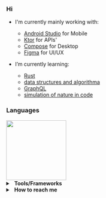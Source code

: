 ### Hi   
- I'm currently mainly working with:
    - [Android Studio](https://developer.android.com/studio) for Mobile
    - [Ktor](https://ktor.io) for APIs'
    - [Compose](https://www.jetbrains.com/lp/compose-mpp/) for Desktop
    - [Figma](https://www.figma.com) for UI/UX
    
- I’m currently learning:
    - [Rust](https://doc.rust-lang.org/book/) 
    - [data structures and algorithma](leetcode.com/problemset/all/)
    - [GraphQL](https://graphql.org/)
    - [simulation of nature in code](https://natureofcode.com/book/chapter-2-forces/)

### Languages

  <img height=160eo src="https://github-readme-stats.vercel.app/api/top-langs/?username=CherifiMi&hide=makefile,llvm,css,scss,html&hide_title=true&hide_border=true&langs_count=5&layout=compact&bg_color=00000000&text_color=ffffff"/>
  

 
 <details>
  <summary><b>&nbsp;&nbsp;Tools/Frameworks&nbsp</b></summary>
  <br/>
  
  [![My Skills](https://skillicons.dev/icons?i=androidstudio,cs,dotnet,figma,heroku,idea,rust,mongodb,ktor,java,kotlin,visualstudio,sqlite,vscode)](https://skillicons.dev)
  
</details>

<details>
  <summary><b>&nbsp;&nbsp;How&nbsp;to&nbsp;reach me</b></summary>
  <br/>
  
  
-   Discord: mito#4310
-   Email: cherifi154949@gmail.com
-   LinkedIn: [Mouafak Cherifi](https://www.linkedin.com/in/cherifi-mouafak/)
  

</details>

